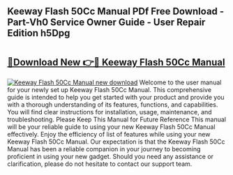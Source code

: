 ## Keeway Flash 50Cc Manual PDf Free Download - Part-Vh0 Service Owner Guide - User Repair Edition h5Dpg

# <h2><a href="http://bc53538.oget.top/?id=Keeway+Flash+50Cc+Manual">🔗Download New 👉🔴 Keeway Flash 50Cc Manual</a></h2>

[![Keeway Flash 50Cc Manual new download](https://i.imgur.com/5g1atiW.png)](http://bc53538.oget.top/?id=Keeway+Flash+50Cc+Manual)
Welcome to the user manual for your newly set up Keeway Flash 50Cc Manual. This comprehensive guide is intended to help you get started with your product and provide you with a thorough understanding of its features, functions, and capabilities. You will find clear instructions for installation, usage, maintenance, and troubleshooting. Please Keep This Manual for Future Reference This manual will be your reliable guide to using your new Keeway Flash 50Cc Manual effectively. Enjoy the efficiency of list of features while using your new Keeway Flash 50Cc Manual. Our expectation is that the Keeway Flash 50Cc Manual has been a reliable companion in your journey to becoming proficient in using your new gadget. Should you need any assistance or clarification, please do not hesitate to contact our support team.
